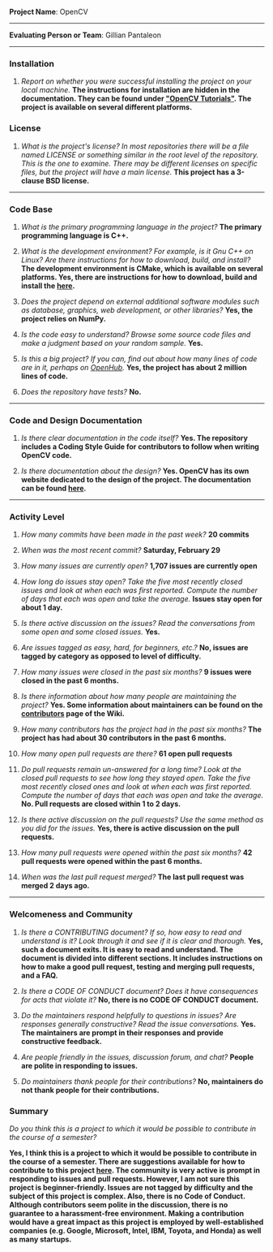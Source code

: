 **Project Name**: OpenCV


---

**Evaluating Person or Team**: Gillian Pantaleon


---
### Installation

1. *Report on whether you were successful installing the project on your local machine.*
    **The instructions for installation are hidden in the documentation. They can be found under ["OpenCV Tutorials"](https://docs.opencv.org/master/df/d65/tutorial_table_of_content_introduction.html). The project is available on several different platforms.** 


### License

1. *What is the project's license? In most repositories there will be a file named LICENSE or something similar in
the root level of the repository. This is the one to examine. There may be different licenses on specific files, but the project will have a main license.*
    **This project has a 3-clause BSD license.**
---

### Code Base

1. *What is the primary programming language in the project?*
    **The primary programming language is C++.**

1. *What is the development environment? For example, is it Gnu C++ on Linux? Are there instructions for how to download, build, and install?*
    **The development environment is CMake, which is available on several platforms. Yes, there are instructions for how to download, build and install the [here](https://docs.opencv.org/master/df/d65/tutorial_table_of_content_introduction.html).**

1. *Does the project depend on external additional software modules such as
database, graphics, web development, or other libraries?*
    **Yes, the project relies on NumPy.**

1. *Is the code easy to understand? Browse some source code files and make a judgment based on your random sample.*
    **Yes.**

1. *Is this a big project? If you can, find out about how many lines of code are in it, perhaps on [OpenHub](https://www.openhub.net/).*
    **Yes, the project has about 2 million lines of code.**

1. *Does the repository have tests?*
    **No.**

---

### Code and Design Documentation
1. *Is there clear documentation in the code itself?*
    **Yes. The repository includes a Coding Style Guide for contributors to follow when writing OpenCV code.**

1. *Is there documentation about the design?*
    **Yes. OpenCV has its own website dedicated to the design of the project. The documentation can be found [here](https://docs.opencv.org/master/).**


---


### Activity Level

1. *How many commits have been made in the past week?*
    **20 commits**

1. *When was the most recent commit?*
    **Saturday, February 29**

1. *How many issues are currently open?*
    **1,707 issues are currently open**

1. *How long do issues stay open? Take the five most recently closed issues and look at when each was first reported.
Compute the number of days that each was open and take the average.*
    **Issues stay open for about 1 day.**

1. *Is there active discussion on the issues? Read the conversations from some open and some closed issues.*
    **Yes.**

1. *Are issues tagged as easy, hard, for beginners, etc.?*
    **No, issues are tagged by category as opposed to level of difficulty.**    

1. *How many issues were closed in the past six months?*
    **9 issues were closed in the past 6 months.**

1. *Is there information about how many people are maintaining the project?*
    **Yes. Some information about maintainers can be found on the [contributors](https://github.com/opencv/opencv/wiki/Contributors) page of the Wiki.**

1. *How many contributors has the project had in the past six months?*
    **The project has had about 30 contributors in the past 6 months.**

1. *How many open pull requests are there?*
    **61 open pull requests**

1. *Do pull requests remain un-answered for a long time? Look at the closed pull requests to see how long they stayed open.
Take the five most recently closed ones and look at when each was first reported. Compute the number of days that each was open and take the average.*
    **No. Pull requests are closed within 1 to 2 days.**

1. *Is there active discussion on the pull requests? Use the same method as you did for the issues.*
    **Yes, there is active discussion on the pull requests.**

1. *How many pull requests were opened within the past six months?*
    **42 pull requests were opened within the past 6 months.**

1. *When was the last pull request merged?*
    **The last pull request was merged 2 days ago.**

---
### Welcomeness and Community

1. *Is there a CONTRIBUTING document? If so, how easy to read and understand is it?
Look through it and see if it is clear and thorough.*
    **Yes, such a document exits. It is easy to read and understand. The document is divided into different sections. It includes instructions on how to make a good pull request, testing and merging pull requests, and a FAQ.**

1. *Is there a CODE OF CONDUCT document? Does it have consequences for acts that
violate it?*
    **No, there is no CODE OF CONDUCT document.**

1. *Do the maintainers respond helpfully to questions in issues? Are responses generally constructive? Read the issue conversations.*
    **Yes. The maintainers are prompt in their responses and provide constructive feedback.**

1. *Are people friendly in the issues, discussion forum, and chat?*
    **People are polite in responding to issues.**

1. *Do maintainers thank people for their contributions?*
    **No, maintainers do not thank people for their contributions.**

### Summary
*Do you think this is a project to which it would be possible to contribute in the
course of a semester?*

**Yes, I think this is a project to which it would be possible to contribute in the course of a semester. There are suggestions available for how to contribute to this project [here](https://opencv.org/about/#Contribute). The community is very active is prompt in responding to issues and pull requests. However, I am not sure this project is beginner-friendly. Issues are not tagged by difficulty and the subject of this project is complex. Also, there is no Code of Conduct. Although contributors seem polite in the discussion, there is no guarantee to a harassment-free environment.  Making a contribution would have a great impact as this project is employed by well-established companies (e.g. Google, Microsoft, Intel, IBM, Toyota, and Honda) as well as many startups.**
